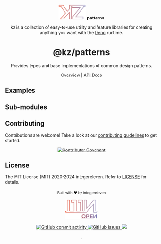 <p align="center">
<img alt="kz logo" height="48" src="https://raw.githubusercontent.com/i11n/.github/main/svg/kz/color/kz.svg" />
<strong>patterns</strong>
</p>

<p align="center">
kz is a collection of easy-to-use utility and feature libraries for creating anything you want with the <a href="https://deno.com">Deno</a> runtime.
</p>

<h1 align="center">@kz/patterns</h1>

<p align="center">
Provides types and base implementations of common design patterns.
</p>

<p align="center">
<a href="https://jsr.io/@kz/patterns">Overview</a> |
<a href="https://jsr.io/@kz/patterns/doc">API Docs</a>
</p>

## Examples

<!-- TODO: Add examples for main module -->

## Sub-modules

## Contributing

Contributions are welcome! Take a look at our [contributing guidelines][contributing] to get started.

<p align="center">
<a href="https://github.com/i11n/.github/blob/main/.github/CODE_OF_CONDUCT.md">
  <img alt="Contributor Covenant" src="https://img.shields.io/badge/Contributor%20Covenant-2.1-4baaaa.svg?style=flat-square" />
</a>
</p>

## License

The MIT License (MIT) 2020-2024 integereleven. Refer to [LICENSE][license] for details.

<p align="center">
<sub>Built with ❤ by integereleven</sub>
</p>

<p align="center">
<img
  alt="kz.io logo"
  height="64"
  src="https://raw.githubusercontent.com/i11n/.github/main/svg/brand/color/open-stroke.svg"
/>
</p>

<p align="center">
<a href="https://github.com/kz-io/patterns/commits">
  <img alt="GitHub commit activity" src="https://img.shields.io/github/commit-activity/m/kz-io/patterns?style=flat-square">
</a>
<a href="https://github.com/kz-io/patterns/issues">
  <img alt="GitHub issues" src="https://img.shields.io/github/issues-raw/kz-io/patterns?style=flat-square">
</a>
<a href="https://codecov.io/gh/kz-io/patterns" >
  <img src="https://codecov.io/gh/kz-io/patterns/graph/badge.svg?token=TH8uOvl1sk"/>
</a>
</p>

<p align="center">
<a href="https://jsr.io/@kz/patterns">
  <img src="https://jsr.io/badges/@kz/patterns" alt="" />
</a>
<a href="https://jsr.io/@kz/patterns">
  <img src="https://jsr.io/badges/@kz/patterns/spatterns" alt="" />
</a>
</p>

[deno]: https://deno.dom "Deno homepage"
[jsr]: https://jsr.io "JSR homepage"
[branches]: https://github.com/kz-io/patterns/branches "@kz/patterns branches on GitHub"
[releases]: https://github.com/kz-io/patterns/releases "@kz/patterns releases on GitHub"
[contributing]: https://github.com/kz-io/patterns/blob/main/CONTRIBUTING.md "@kz/patterns contributing guidelines"
[license]: https://github.com/kz-io/patterns/blob/main/LICENSE "@kz/patterns license"

<!-- TODO: Update with links to modules on jsr -->
